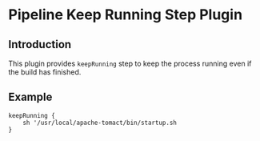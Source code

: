 # Pipeline Keep Running Step Plugin

## Introduction

This plugin provides `keepRunning` step to keep the process running even if the build has finished.

## Example

```
keepRunning {
    sh '/usr/local/apache-tomact/bin/startup.sh
}
```